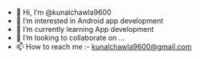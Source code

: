 - 👋 Hi, I’m @kunalchawla9600
- 👀 I’m interested in Android app development
- 🌱 I’m currently learning App development
- 💞️ I’m looking to collaborate on ...
- 📫 How to reach me :- kunalchawla9600@gmail.com

<!---
kunalchawla9600/kunalchawla9600 is a ✨ special ✨ repository because its `README.md` (this file) appears on your GitHub profile.
You can click the Preview link to take a look at your changes.
--->

